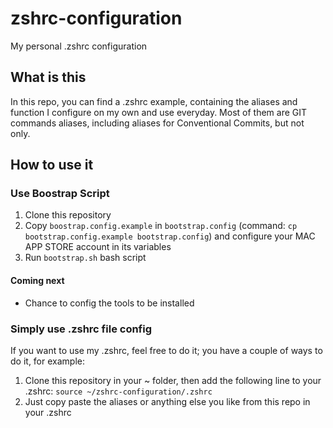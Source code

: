 # zshrc-configuration

My personal .zshrc configuration

## What is this

In this repo, you can find a .zshrc example, containing the aliases and function I configure on my own and use everyday.
Most of them are GIT commands aliases, including aliases for Conventional Commits, but not only.

## How to use it

### Use Boostrap Script

1. Clone this repository
2. Copy `boostrap.config.example` in `bootstrap.config` (command: `cp bootstrap.config.example bootstrap.config`) and configure your MAC APP STORE account in its variables
3. Run `bootstrap.sh` bash script

#### Coming next

- Chance to config the tools to be installed

### Simply use .zshrc file config

If you want to use my .zshrc, feel free to do it; you have a couple of ways to do it, for example:

1. Clone this repository in your ~ folder, then add the following line to your .zshrc: `source ~/zshrc-configuration/.zshrc`
2. Just copy paste the aliases or anything else you like from this repo in your .zshrc

